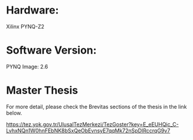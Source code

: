 # Hardware:

Xilinx PYNQ-Z2

# Software Version:

PYNQ Image: 2.6 

# Master Thesis

For more detail, please check the Brevitas sections of the thesis in the link below.

https://tez.yok.gov.tr/UlusalTezMerkezi/TezGoster?key=E_eEUHQic_C-LvhxNQn1W0hnFEbNK8bSxQeObEvnsyE7qqMk72nSpDIRccrqG9v7
